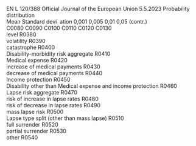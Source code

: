 EN  L 120/388 Official Journal of the European Union 5.5.2023
 Probability distribution  
Mean  Standard devi ­
ation  0,001  0,005  0,01  0,05  (contr.)  
C0080  C0090  C0100  C0110  C0120  C0130  
level  R0380  
volatility  R0390  
catastrophe  R0400  
Disability-morbidity risk aggregate  R0410  
Medical expense  R0420  
increase of medical payments  R0430  
decrease of medical payments  R0440  
Income protection  R0450  
Disability other than Medical expense and 
income protection  R0460  
Lapse risk aggregate  R0470  
risk of increase in lapse rates  R0480  
risk of decrease in lapse rates  R0490  
mass lapse risk  R0500  
Lapse type split (other than mass lapse)  R0510  
full surrender  R0520  
partial surrender  R0530  
other  R0540